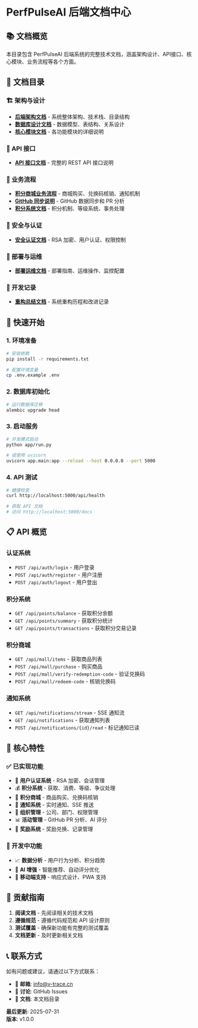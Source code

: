 # PerfPulseAI 后端文档中心

## 📚 文档概览

本目录包含 PerfPulseAI 后端系统的完整技术文档，涵盖架构设计、API接口、核心模块、业务流程等各个方面。

## 📖 文档目录

### 🏗️ 架构与设计
- **[后端架构文档](BACKEND_ARCHITECTURE.md)** - 系统整体架构、技术栈、目录结构
- **[数据库设计文档](DATABASE_DESIGN.md)** - 数据模型、表结构、关系设计
- **[核心模块文档](CORE_MODULES.md)** - 各功能模块的详细说明

### 🔌 API 接口
- **[API 接口文档](API_DOCUMENTATION.md)** - 完整的 REST API 接口说明

### 💼 业务流程
- **[积分商城业务流程](MALL_BUSINESS_PROCESS.md)** - 商城购买、兑换码核销、通知机制
- **[GitHub 同步说明](README_GitHub_Sync.md)** - GitHub 数据同步和 PR 分析
- **[积分系统文档](POINTS_SYSTEM.md)** - 积分机制、等级系统、事务处理

### 🔐 安全与认证
- **[安全认证文档](SECURITY_AUTHENTICATION.md)** - RSA 加密、用户认证、权限控制

### 🚀 部署与运维
- **[部署运维文档](DEPLOYMENT_OPERATIONS.md)** - 部署指南、运维操作、监控配置

### 📝 开发记录
- **[重构总结文档](REFACTORING_SUMMARY.md)** - 系统重构历程和改进记录


## 🔧 快速开始

### 1. 环境准备
```bash
# 安装依赖
pip install -r requirements.txt

# 配置环境变量
cp .env.example .env
```

### 2. 数据库初始化
```bash
# 运行数据库迁移
alembic upgrade head
```

### 3. 启动服务
```bash
# 开发模式启动
python app/run.py

# 或使用 uvicorn
uvicorn app.main:app --reload --host 0.0.0.0 --port 5000
```

### 4. API 测试
```bash
# 健康检查
curl http://localhost:5000/api/health

# 获取 API 文档
# 访问 http://localhost:5000/docs
```

## 📋 API 概览

### 认证系统
- `POST /api/auth/login` - 用户登录
- `POST /api/auth/register` - 用户注册
- `POST /api/auth/logout` - 用户登出

### 积分系统
- `GET /api/points/balance` - 获取积分余额
- `GET /api/points/summary` - 获取积分统计
- `GET /api/points/transactions` - 获取积分交易记录

### 积分商城
- `GET /api/mall/items` - 获取商品列表
- `POST /api/mall/purchase` - 购买商品
- `POST /api/mall/verify-redemption-code` - 验证兑换码
- `POST /api/mall/redeem-code` - 核销兑换码

### 通知系统
- `GET /api/notifications/stream` - SSE 通知流
- `GET /api/notifications` - 获取通知列表
- `POST /api/notifications/{id}/read` - 标记通知已读

## 🎨 核心特性

### ✅ 已实现功能
- 🔐 **用户认证系统** - RSA 加密、会话管理
- 💰 **积分系统** - 获取、消费、等级、争议处理
- 🛒 **积分商城** - 商品购买、兑换码核销
- 🔔 **通知系统** - 实时通知、SSE 推送
- 👥 **组织管理** - 公司、部门、权限管理
- 📊 **活动管理** - GitHub PR 分析、AI 评分
- 🎁 **奖励系统** - 奖励兑换、记录管理

### 🔄 开发中功能
- 📈 **数据分析** - 用户行为分析、积分趋势
- 🤖 **AI 增强** - 智能推荐、自动评分优化
- 📱 **移动端支持** - 响应式设计、PWA 支持

## 🤝 贡献指南

1. **阅读文档** - 先阅读相关的技术文档
2. **遵循规范** - 遵循代码规范和 API 设计原则
3. **测试覆盖** - 确保新功能有完整的测试覆盖
4. **文档更新** - 及时更新相关文档

## 📞 联系方式

如有问题或建议，请通过以下方式联系：

- 📧 **邮箱**: info@v-trace.cn
- 💬 **讨论**: GitHub Issues
- 📖 **文档**: 本文档目录

**最后更新**: 2025-07-31  
**版本**: v1.0.0

